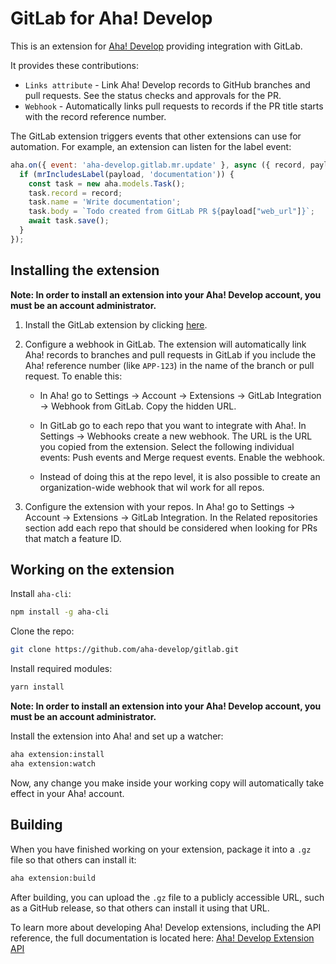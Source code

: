 # GitLab for Aha! Develop

This is an extension for [Aha! Develop](https://www.aha.io/develop) providing integration with GitLab.

It provides these contributions:

- `Links attribute` - Link Aha! Develop records to GitHub branches and pull requests. See the status checks and approvals for the PR.
- `Webhook` - Automatically links pull requests to records if the PR title starts with the record reference number.

The GitLab extension triggers events that other extensions can use for automation. For example, an extension can listen for the label event:

```js
aha.on({ event: 'aha-develop.gitlab.mr.update' }, async ({ record, payload }) => {
  if (mrIncludesLabel(payload, 'documentation')) {
    const task = new aha.models.Task();
    task.record = record;
    task.name = 'Write documentation';
    task.body = `Todo created from GitLab PR ${payload["web_url"]}`;
    await task.save();
  }
});
```

## Installing the extension

**Note: In order to install an extension into your Aha! Develop account, you must be an account administrator.**

1. Install the GitLab extension by clicking [here]().

2. Configure a webhook in GitLab. The extension will automatically link Aha! records to branches and pull requests in GitLab if you include the Aha! reference number (like `APP-123`) in the name of the branch or pull request. To enable this:

   - In Aha! go to Settings -> Account -> Extensions -> GitLab Integration -> Webhook from GitLab. Copy the hidden URL.

   - In GitLab go to each repo that you want to integrate with Aha!. In Settings -> Webhooks create a new webhook. The URL is the URL you copied from the extension. Select the following individual events: Push events and Merge request events. Enable the webhook.

    - Instead of doing this at the repo level, it is also possible to create an organization-wide webhook that wil work for all repos.

  3. Configure the extension with your repos. In Aha! go to Settings -> Account -> Extensions -> GitLab Integration. In the Related repositories section add each repo that should be considered when looking for PRs that match a feature ID.

## Working on the extension

Install `aha-cli`:

```sh
npm install -g aha-cli
```

Clone the repo:

```sh
git clone https://github.com/aha-develop/gitlab.git
```

Install required modules:

```sh
yarn install
```

**Note: In order to install an extension into your Aha! Develop account, you must be an account administrator.**

Install the extension into Aha! and set up a watcher:

```sh
aha extension:install
aha extension:watch
```

Now, any change you make inside your working copy will automatically take effect in your Aha! account.

## Building

When you have finished working on your extension, package it into a `.gz` file so that others can install it:

```sh
aha extension:build
```

After building, you can upload the `.gz` file to a publicly accessible URL, such as a GitHub release, so that others can install it using that URL.

To learn more about developing Aha! Develop extensions, including the API reference, the full documentation is located here: [Aha! Develop Extension API](https://www.aha.io/support/develop/extensions)
